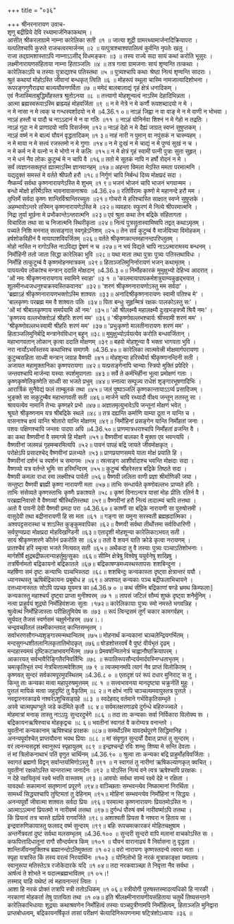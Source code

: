 +++
title = "०३६"

+++
श्रीनरनारायण उवाच-  
शृणु बद्रीप्रिये देवि रथ्यामार्जनिकाकथाम् ।  
आसीत् श्रीकरलाग्रामे नाम्ना कारेलिका सती ॥१ ॥
जात्या शूद्री ग्रामरथ्यामार्जनादिक्रियापरा ।  
यत्पतिश्चापि कुरुते राजचत्वरमार्जनम् ॥२ ॥
यत्पुत्राश्चाश्वपालित्वं कुर्वन्ति नृपतेः खलु ।  
राजा तद्ग्रामशास्ताऽपि नाम्नाऽऽसीद् विधमङ्करः ॥३ ॥
तस्य राज्ये सदा सायं कथां करोति भूसुरः ।  
लक्ष्मीनारायणसंहिताया नाम्ना हिताञ्जलिः ॥४ ॥
तत्र गत्वा ग्रामजनाः सायं शृण्वन्ति तत्कथाः ।  
कारेलिकाऽपि च तस्याः पुत्राद्याश्च पतिस्तथा ॥५ ॥
पुत्र्यश्चापि कथाः श्रेष्ठा नित्यं शृण्वन्ति सादराः ।  
श्रुतं कथायां मोहोऽस्ति जीवानां बन्धकृत् त्विति ॥६ ॥
मोहरूपं स्थूला चास्मि नामजात्यादिशोभना ।  
रूपरङ्गगुणैराढ्या बाल्ययौवनगर्विता ॥७ ॥
ममेदं बालबालाद्यं गृहं क्षेत्रं धनादिकम् ।  
एवं नैजास्मिताबुद्धिर्मोहस्तत्र श्रुतोऽनया ॥८ ॥
तत्त्यागो मोहशून्यत्वं नाऽस्मि देहादिभिन्नता ।  
आत्मा ब्रह्मस्वरूपाऽस्मि ब्राह्म्यहं मोहवर्जिता ॥९ ॥
न मे नेत्रे न मे कर्णौ रूपशब्दादयो न मे ।  
न मे नासा न मे त्वक् च गन्धस्पर्शादयो न मे ॥4.36.१ ०॥
नाऽहं जिह्वा न वा वाङ् मे न मे वाणी न भोभवा ।  
नाऽहं हस्तौ च पादौ च नाऽऽदानं मे न वा गतिः ॥११ ॥
नाऽहं योनिर्नवा शिश्नं न मे गेहो न तद्रतिः ।  
नाऽहं गुदा न मे प्राणादयो नापि विसर्जनम् ॥१२॥
नाऽहं देहो न मे दैह्यं जाग्रत् स्वप्नं सुषुप्तकम् ।  
नाऽहं वर्ष्म न मे बाल्यं यौवनं वृद्धतादिकम् ॥१ ३॥
नाहं नारी न पुमान् वा नपुंसकं न चास्म्यहम् ।  
न मे माया न मे सत्त्वं रजस्तमो न मे गुणाः ॥१४॥
न मे दुःखं न मे चाद्यं न मे पुण्यं सुखं न च ।  
न मे कर्म न मे यत्नो न मे भोगो न मे कलिः ॥१५॥
न मे क्षेत्रं गृहं स्वामी पत्नी पुत्राः सुता सुहृत् ।  
न मे धनं नैव लोकः कुटुम्बं मे न चापि वै ॥१६॥
ततो मे सूतकं नापि न हर्षो रोदनं न मे ।  
सर्वं त्वज्ञानसक्लृप्तं ह्यात्माऽस्मि ज्ञानवानहम् ॥१७॥
अहन्ता विमला मेऽस्ति ममता परमात्मनि ।  
यद्यदुक्तं समस्तं मे वर्तते श्रीपतौ हरौ ॥१८॥
निर्गुणं चापि निर्बन्धं दिव्य मोक्षप्रदं सदा ।  
नैष्कर्म्यं सर्वथा कृष्णनारायणेऽस्ति मे शुभम् ॥१ ९॥
भजनं भोजनं चापि भाजनं भगवान्मम ।  
बन्धो मोक्षो हरिर्मेऽस्ति भावनावासनाश्रयः ॥4.36.२०॥
रतिर्विरामः कृष्णो मे महानन्दे हरौ मम ।  
तृप्तिर्मे सर्वदा कृष्णः शान्तिर्विश्रान्तिरच्युतः ॥२१॥
गोचरो मे हरिश्चास्ति साक्षात् स्वप्ने सुषुप्तके ।  
अहम्भावोऽन्तरे तस्मिन् कृष्णनारायणेऽस्ति मे ॥२२॥
व्यवहारः स्फुरणं मे नित्ये श्रीपरमात्मनि ।  
निद्रा तुर्या मूर्छना मे प्रभौकान्तेऽन्तरात्मनि ॥२३॥
एवं श्रुता कथा तेन बद्रिके संहितागता ।  
विचारिता तथा सा च निजात्मनि स्थिरीकृता ॥२४॥
नित्यं पुत्रसुतास्वामिष्वपि तद्वत् कथाऽमृतम् ।  
पच्यते निशि मननात् सत्सङ्गात् स्वगृहेऽनिशम् ॥२५॥
तेन सर्वं कुटुम्बं वै मार्जयित्र्या विमोहकम् ।  
हर्षशोकविहीनं वै मायापाशविवर्जितम् ॥२६॥
वर्तते श्रीकृष्णकान्तमहानन्दपरिप्लुतम् ।  
मोहो नास्ति न रागोऽस्ति नाऽविद्या द्वेषणं न च ॥२७॥
न भयं विद्यते चापि नाऽऽत्मारामस्य बन्धनम् ।  
निर्मोहिनी ततो जाता सिद्धा कारेलिका भुवि ॥२८॥
यथा माता तथा पुत्राः पुत्र्यः पतिस्तथाविधः ।  
निर्मोहि तत्कुटुम्बं वै कृष्णमोहनमात्रकम् ॥२९॥
हिताञ्जलिमुनिर्नारायणं भजन् कथामृतम् ।  
पाययत्येव लोकांश्च मन्त्रान् ददाति मोक्षदान् ॥4.36.३ ०॥
निर्मोहकारकं मुमुक्षुभ्यो देहिभ्य आदरात् ।  
'ओं नमः श्रीकृष्णनारायणाय स्वामिने स्वाहा' ॥३ १ ॥
'कालमायापापकर्मशत्रुयाम्यकुहृद्भयात् ।  
शूलमीनध्वजधनुश्चक्रस्वस्तिकवानव' ॥३२॥
'शरणं श्रीकृष्णनारायणोऽस्तु मम सर्वदा' ।  
'ब्रह्माऽहं श्रीकृष्णनारायणभक्तोऽस्मि शाश्वतः ॥३३॥
अनादिश्रीकृष्णनारायणः स्वामी पतिश्च मे' ।  
'बालकृष्णः परब्रह्म मम वै शाश्वतः पतिः ॥३४॥
पिता बन्धुः सुहृन्मित्रं रक्षकः पालकोऽस्तु सः' ।  
'ओं मां श्रीबालकृष्णाय समर्पयामि ओं नमः' ॥३५॥
'ओं श्रीलक्ष्म्यै महालक्ष्म्यै दुःखभङ्क्त्र्यै श्रियै नमः' ।  
'कृष्णस्य वल्लभोक्तोऽहं श्रीहरिः शरणं मम' ॥३६॥
'श्रीकृष्णोवल्लभश्चार्यः श्रीस्वामी शरणं मम' ।  
'श्रीकृष्णोवल्लभःस्वामी श्रीहरिः शरणं मम' ॥३७॥
'प्रभुःकृष्णो मालतीनारायणः शरणं मम' ।  
हिताञ्जलिमुनिर्बद्रि मन्त्रानेवंविधान् बहून् ॥३८॥
मुमुक्षुभ्योऽर्पयत्येव करोति बन्धवर्जितान् ।  
महाभागवतान् लोकान् कृत्वा ददाति मोक्षणम् ॥३९॥
बहवो मोहशून्या वै भक्ता भागवता भुवि ।  
नरा नार्योऽभवँस्तस्य कथाभिश्च समागमैः ॥4.36.४०॥
कारेलिका त्वात्मवेत्त्री मोक्षमार्गपरायणा ।  
कुटुम्बसहिता साध्वी मन्त्रान् जग्राह वैष्णवी ॥४१॥
मोहशून्या हरिस्थैर्या श्रीकृष्णानन्दिनी सती ।  
अजायत महामुक्तानिका कृष्णपरायणा ॥४२॥
यत्प्रसङ्गेनापि चान्याः स्त्रियो मुक्तिं प्रपेदिरे ।  
जन्तवश्चापि मार्जन्या यस्याः स्पर्शमुपागताः ॥४३॥
सर्वे ते कर्मभिर्हीना भूत्वा प्रमोक्षणं गताः ।  
कृष्णकृष्णेतिकृष्णेति साध्वी सा भजते प्रभुम् ॥४४॥
स्नात्वा सम्पूज्य राधेशं शृङ्गारभूषणादिभिः ।  
आरार्त्रिकं सुनैवेद्यं फलं ताम्बूलकं तथा ॥४५॥
जलं पुष्पाञ्जलिं कृष्णकान्तायाऽऽर्प्य प्रसादिजम् ।  
भुङ्क्ते सा सकुटुम्बैव महाभागवती सती ॥४६॥
मार्जने चापि रथ्यादौ वीक्ष्य जन्तून् ततस्तु सा ।  
श्रावयत्येव नामानि तेभ्यः कृष्णहरे प्रभो ॥४७॥
अज्ञातमृत्युभावेऽपि जन्तूनां मोक्षणं भवेत् ।  
श्रूयते श्रीकृष्णनाम यत्र श्रीबद्रिके स्थले ॥४८॥
तत्र दह्यन्ति कर्माणि याम्या दूता न यान्ति च ।  
वासनाश्च क्षयं यान्ति श्रोतारो यान्ति मोक्षणम् ॥४९॥
निर्मोहिनां प्रसङ्गेन यान्ति निर्मोहतां जनाः ।  
पशवः पक्षिणश्चापि जन्तवः पादपा अपि ॥4.36.५०॥
प्राणमात्रधराश्चापि निर्मोहतां व्रजन्ति वै ।  
का कथा वैष्णवीनां वै समागमे हि मोक्षणे ॥५१॥
वैष्णवीनां बालका वै मुक्ता एव भवन्त्यपि ।  
वैष्णवीनां जलमन्नं गृहमम्बरमित्यपि ॥५२॥
पावनं पापहं बद्रि जायते जीवमोक्षकृत् ।  
परोक्षेऽपि प्रसादश्चेद् वैष्णवीनां प्रलभ्यते ॥५३॥
प्राणप्रयाणसमये याता मोक्षं प्रयाति हि ।  
वैष्णवीनां दर्शनं च स्पर्शनं च समागमः ॥५४॥
स्रत्सङ्ग आशीर्वादाश्च भवन्ति मोक्षदाः सदा ।  
वैष्णव्यो यत्र वर्तन्ते भूमिः सा हरिमन्दिरम् ॥५५॥
कुटुम्बं श्रीहरेस्तत्र बद्रिके तिष्ठते सदा ।  
वैष्णवी कमला राधा रमा लक्ष्मीश्च पार्वती ॥५६॥
वैष्णवी ललिता वाणी प्रज्ञा श्रीर्माणिकी जया ।  
सन्तुष्टा वैष्णवी ब्राह्मी कृष्णा नारायणी मता ॥५७॥
ताभिः सन्धार्यते कृष्णोवल्लभः प्राप्यते हरिः ।  
ताभिः संसेव्यते कृष्णस्ताभिः कृष्णैः प्रकाश्यते ॥५८॥
कृष्णं विनाऽन्यत्र यासां मोहः प्रीतिः रतिर्न वै ।  
परब्रह्मनिवासो वै वैष्णव्यां श्रीस्थितिस्तथा ॥५९॥
वैष्णवीनां हरौ नित्यं तादात्म्यं चापि तत्तथा ।  
अतो वै पावनी देवी वैष्णवी प्रमदा परा ॥4.36.६०॥
कार्ष्णी सा बद्रिके नारायणी सा पुरुषोत्तमी ।  
वासुदेवी तथा बद्रीनारायणी हि सा मता ॥६१ ॥
गङ्गा सा यमुना सरस्वती ब्रह्मह्रदात्मिका ।  
अश्वपट्टसरास्था च शाऽस्ति कुङ्कुमवापिका ॥६२॥
वैष्णवी सर्वथा तीर्थोत्तमा सर्वविधारिणी ।  
सर्वपुण्यप्रदा मोक्षप्रदा मोहविखण्डिनी ॥६३॥
एतादृशी मोहशून्या कारेलिकाऽभवत् सती ।  
सायं श्रीकृष्णशरणे कीर्तनं प्रकरोति सा ॥६४॥
ततो वै शयनं याति क्रोडे कृत्वा नरायणम् ।  
प्रातश्चैवं हरिं स्मृत्वा भजते नित्यवत् सती ॥६५॥
अथैकदा तु वै तस्याः पुत्र्यः पञ्चाऽतिशोभनाः ।  
मार्गशीर्षे क्षुद्रबद्रीफलान्याहर्तुमुत्सुकाः ॥६६॥
सीम्नि क्षेत्रेषु विश्वेषु ययुर्वनेषु शाखिषु ।  
तत्रर्षिर्नामतो बद्रिकायनो बद्रिकातले ॥६७॥
बद्रिकाषण्डमध्यस्थस्तापसः शशबिन्दुना ।  
महर्षिणा समं दृष्टः कन्याभिः पञ्चभिस्तदा ॥६८॥
शशबिन्दुः कन्यकास्ता दृष्ट्वा क्षेत्रान्तरं ययौ ।  
ध्यानस्थस्तु ऋषिर्बद्रिकायनः प्रबुबोध ह ॥६९॥
अपश्यत् कन्यकाः पञ्च बद्रीफलाभिचायने ।  
दत्तध्यानास्ततः सोऽपि पप्रच्छ यूयमत्र का॥4.36.७ ० ॥
कथं सीम्नि बद्रिकाणां षण्डे भ्रमथ किम्फलाः\]  
कन्यकास्तु महाश्चर्यं दृष्ट्वा प्राप्ता मुनीश्वरम् ॥७ १ ॥
तापसं जटिलं सौम्यं शुष्कं दृष्ट्वा शनैर्मुनिम् ।  
नत्वा प्राहुर्वयं शूद्र्यो निर्मोहिवंशजाः सुताः ।१७२॥
कारेलिकायाः पुत्र्यः स्मो नमस्ते भगवन्निह ।  
श्रुत्वेत्थं निर्मोहिजास्ताः परीक्षितुमियेष सः ॥७३ ॥
रूपं त्विन्द्रसमं तूर्णं चकार कामगर्वहम् ।  
सूर्यवत् तैजसं स्वर्णसमं चक्षुर्मनोहरम् ॥७४।.।  
चन्द्रवच्छीतलं लक्ष्मीकान्तवत् कान्तिसम्भृतम् ।  
सर्वाभरणसौगन्ध्यशृङ्गारमन्मथान्वितम् ॥७५॥
मोहनार्थं कन्यकानां चञ्चलेन्द्रियगर्भितम् ।  
मन्दसुगन्धशीतलानिलकृतातिमोदकृत् ॥७६॥
षोडशोत्तरवर्षं वै पुष्टं वीर्यभृतं दृढम् ।  
मन्दहास्यमयं दृष्टिकटाक्षभावगर्भितम् ॥७७॥
प्रेमवर्षान्वितनेत्रं चाह्वानौष्ठक्रियापरम् ।  
आकारयत् सर्वभावैरिङ्गितैरनिवर्तिभिः ॥७८ ॥
रूपातिरूपसौन्दर्यमार्दवस्निग्धताभृतम् ।  
चमत्कृतिभृतं रम्यं नेत्रचित्तात्मवेशितम् ॥७ ९ ॥
त्यजमानमपि त्यागं नैव प्राप्तं विलोकितम् ।  
कृष्णवत् सुन्दरं सर्वकामपूरमुपस्थितम् ॥4.36.८ ० ॥
एतादृशं परं रूपं दधार मुनिराट् स तु ।  
किन्तु ताः कन्यका मत्वा महापुरुषमुत्तमम् ॥८ १ ॥
सत्त्वभावनया मानदृष्ट्या चक्रुर्नतिं मुहुः ।  
पुत्तलं मायिकं मत्वा जहुदृष्टिं तु वैकृतिम् ॥८ २॥
न क्षोभं नापि चाञ्चल्यमवापुस्तत्र पुत्तले ।  
नवद्वारनरकाढ्ये नश्वरेऽशुचिसङ्ग्रहे ॥८३ ॥
स्वदेहवद् वर्तमाने गर्भविकृतिसम्भृते ।  
अस्वे चात्मपृथग्भूते जडे कर्दमिते कृतौ ॥८ ४॥
सर्वमलक्षरणाढ्ये दुर्गन्धे बहिरुज्ज्वले ।  
मोहमात्रां मनाक् तास्तु नाऽऽपुः सुन्दरदुर्भगे ॥८६ ॥
तदा ताः कन्यकाः सर्वा निर्विकारा विलोक्य सः ।  
बद्रिकायनऋषिरुवाच मोहकृद्वचः ॥८ ६॥
भवतीनां स्वागतं वै करोम्यत्र वनान्तरे ।  
युवतीनां कन्यकानाम् ऋषिश्चाहं प्ररक्षकः ॥८७॥
समर्थोऽस्मि यावदर्थपूरणे सिद्धिमानिह ।  
अनन्यपूर्वाश्चेत् प्राप्तयौवना भवथ प्रियाः ॥८८ ॥
मां संवृणुत सुन्दर्यो दैवात् प्राप्तं तु सुन्दरम् ।  
वरं त्वनन्यसदृशं स्वानुरूपं स्पृहायुतम् ॥८९ ॥
इन्द्रश्चन्द्रो रविः शम्भुः शिष्या मे सन्ति देवताः ।  
तं मां त्रिलोकनाथाभं पतिं वृणुत चार्थिनम् ॥4.36.९० ॥
श्रुत्वा ताः कन्यका बद्रि प्राहुर्मोहविवर्जिताः ।  
स्वागतं ब्रह्मणो विद्वन् सर्वान्तर्यामिणोऽस्तु वै ॥९१ ॥
न स्वागतं तु नारीणां ऋषिकल्याणकृत् क्वचित् ।  
युवतीनां रक्षकोऽस्ति चान्तरात्मा जनार्दनः ॥९२ ॥
योऽस्ति नित्यं वने त्वत्र ऋषेश्चापि प्ररक्षकः ।  
न देहे रक्षयितृत्वं रक्ष्ये भवति वास्तवम् ॥९३ ॥
आवयोः सर्वथा साम्यं रक्ष्ये देहे न रक्षिता ।  
यावदर्थाः सकामानां सतृष्णानां प्रपूरणे ॥९४॥
वाञ्च्छिताः सम्भवन्त्येव निष्कामानां निरर्थिता ।  
सामर्थ्यं सिद्धयश्चापि तुष्टिमतां तु देहिनाम् ॥९५॥
मोहिनां सम्भवन्त्येव निर्मोहिनां न सिद्धयः ।  
अनन्यपूर्वो जीवात्मा शाश्वतः सर्वदा प्रियः ॥९६॥
परमात्मा कृष्णनारायणः प्रियतमोऽस्ति नः ।  
आत्माऽऽत्मनां प्रियतमो न नारीवर्ष्म तत्तथा ॥९७॥
दुर्गन्धं पौरुषं वर्ष्म नारीवर्ष्माऽपि तत्तथा ।  
किं प्रियत्वं तत्र चास्ते ह्यप्रिये रागवर्जिते ॥९८॥
अशाश्वती प्रियता वै नश्वरा न हिताय सा ।  
इन्द्रवारुणिकायास्तु फलवद् वर्ष्म सुन्दरम् ॥९९॥
बहिः रूपचमत्कारकरं मोहितचक्षुषाम ।  
अन्तर्नेत्रवतां दुष्टं सर्वथा मलसम्भृतम् ॥4.36.१०० ॥
सुन्दरी सुन्दरो वापि मलानां वाचकोऽस्ति सः ।  
कफपित्तादिधातूनां रागौ सौन्दर्यमत्र किम् ॥१०१ ॥
यौवनं वारानाढ्यं वै निर्वासना तु वृद्धता ।  
शान्तिर्जीवनमुक्तिश्च ब्रह्मानन्दोऽतिमुक्तता ॥१ ०२॥
वरो नारायणः कृष्णस्तदन्ये त्ववरा मताः ।  
स्पृहा यत्रास्ति किं तस्य वरत्वं निरयार्थिनः ॥१०३ ॥
योनिलोभो हि नरकं मूत्राकाङ्क्षा यमालयः ।  
स्वानुरूपा मतिस्तेऽत्र रजोकेदारके यदि ॥१ ०४॥
तदा नरकवाञ्च्छा ते निवृत्ता नैव सर्वथा ।  
आर्षत्वं ते शोभते न यदात्मब्रह्मभावितम् ॥१ ०५।!  
तस्माद् याहि यथेष्टं त्वं महावनान्तरं त्वितः ।  
आशा हि नरकं प्रोक्तं तत्रापि स्त्री ततोऽधिकम् ॥१ ०६॥
स्त्रीयोगी पुरुषस्तस्मादत्यधिको हि नारकी ।  
नरकाणां मोहकर्ता तेषु पातयिता तथा ॥१ ०७॥
इति श्रीलक्ष्मीनारायणीयसंहिताया चतुर्थे तिष्यसन्ताने कारेलिकाभिधायाः शूद्र्याः कथाश्रवणेन निर्मोहित्वं तस्याः पञ्चपुत्रीणामपि निर्मोहित्वम्, हिताञ्जलि मुनिद्वारा प्राप्तबोधत्वम्, बद्रिकायनर्षिकृतं तासां परीक्षणं चेत्यादिनिरूपणनामा षट्त्रिंशोऽध्यायः ॥३६ ॥
    
